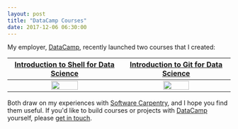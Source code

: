 ```yaml
---
layout: post
title: "DataCamp Courses"
date: 2017-12-06 06:30:00
---
```


My employer, [DataCamp][datacamp],
recently launched two courses that I created:

| [Introduction to Shell for Data Science][shell-url] | [Introduction to Git for Data Science][git-url] |
| :-------------------------------------------------: | :---------------------------------------------: |
| <img src="{{site.github.url}}/files/2017/12/shell.png" width="50%" /> | <img src="{{site.github.url}}/files/2017/12/git.png" width="50%" /> |

Both draw on my experiences with [Software Carpentry](https://software-carpentry.org),
and I hope you find them useful.
If you'd like to build courses or projects with [DataCamp][datacamp] yourself,
please [get in touch](mailto:greg@datacamp.com).

[datacamp]: http://datacamp.com
[git-url]: https://www.datacamp.com/courses/introduction-to-git-for-data-science
[shell-url]: https://www.datacamp.com/courses/introduction-to-shell-for-data-science
